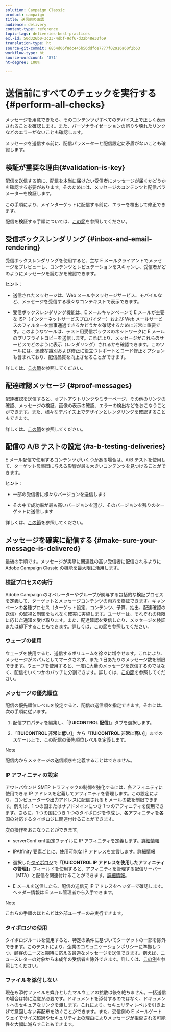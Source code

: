 ```yaml
---
solution: Campaign Classic
product: campaign
title: 送信前の確認
audience: delivery
content-type: reference
topic-tags: deliveries-best-practices
exl-id: 50d326b0-3c23-4dbf-9df6-d32b48e30f69
translation-type: ht
source-git-commit: 6854d06f8dc445b56ddfde7777f02916a60f2b63
workflow-type: ht
source-wordcount: '871'
ht-degree: 100%

---
```


# 送信前にすべてのチェックを実行する {#perform-all-checks}

メッセージを用意できたら、そのコンテンツがすべてのデバイス上で正しく表示されることを確認します。また、パーソナライゼーションの誤りや壊れたリンクなどのエラーがないことも確認します。

メッセージを送信する前に、配信パラメーターと配信設定に矛盾がないことも確認します。

## 検証が重要な理由{#validation-is-key}

配信を送信する前に、配信を本当に届けたい受信者にメッセージが届くかどうかを確認する必要があります。そのためには、メッセージのコンテンツと配信パラメーターを検証します。

この手順により、メインターゲットに配信する前に、エラーを検出して修正できます。

配信を検証する手順については、[この節](../../delivery/using/steps-validating-the-delivery.md)を参照してください。

## 受信ボックスレンダリング {#inbox-and-email-rendering}

受信ボックスレンダリングを使用すると、主な E メールクライアントでメッセージをプレビューし、コンテンツとレピュテーションをスキャンし、受信者がどのようにメッセージを読むかを確認できます。

**ヒント**：

* 送信されたメッセージは、Web メールやメッセージサービス、モバイルなど、メッセージを受信する様々なコンテキストで表示できます。

* 受信ボックスレンダリング機能は、E メールキャンペーンで E メールが主要な ISP（インターネットサービスプロバイダー）および Web メールサービスのフィルターを無事通過できるかどうかを確認するために非常に重要です。このようなツールは、テスト用受信ボックスのネットワークに E メールのプリフライトコピーを送信します。これにより、メッセージがこれらのサービスでどのように表示（レンダリング）されるかを確認できます。このツールには、迅速な識別および修正に役立つレポートとコード修正オプションも含まれており、配信品質を向上させることができます。

詳しくは、[この節](../../delivery/using/inbox-rendering.md)を参照してください。

## 配達確認メッセージ {#proof-messages}

配達確認を送信すると、オプトアウトリンクやミラーページ、その他のリンクの確認、メッセージの検証、画像の表示の確認、エラーの検出などをおこなうことができます。また、様々なデバイス上でデザインとレンダリングを確認することもできます。

詳しくは、[この節](../../delivery/using/steps-validating-the-delivery.md#sending-a-proof)を参照してください。

## 配信の A/B テストの設定 {#a-b-testing-deliveries}

E メール配信で使用するコンテンツがいくつかある場合は、A/B テストを使用して、ターゲット母集団に与える影響が最も大きいコンテンツを見つけることができます。

**ヒント**：

* 一部の受信者に様々なバージョンを送信します

* その中で成功率が最も高いバージョンを選び、そのバージョンを残りのターゲットに送信します

詳しくは、[この節](../../delivery/using/get-started-a-b-testing.md)を参照してください。

## メッセージを確実に配信する {#make-sure-your-message-is-delivered}

最後の手順です。メッセージが実際に関連性の高い受信者に配信されるように Adobe Campaign Classic の機能を最大限に活用します。

### 検証プロセスの実行

Adobe Campaign のオペレーターやグループが関与する包括的な検証プロセスを定義して、ターゲットとメッセージコンテンツの両方を検証できます。キャンペーンの各種プロセス（ターゲット設定、コンテンツ、予算、抽出、配達確認の送信）の監視と制御をもれなく確実に実施します。ユーザーは、それぞれの権限に応じた通知を受け取ります。また、配達確認を受信したり、メッセージを検証または却下することもできます。詳しくは、[この節](../../campaign/using/marketing-campaign-approval.md)を参照してください。

### ウェーブの使用

ウェーブを使用すると、送信するボリュームを徐々に増やせます。これにより、メッセージがスパムとしてマークされず、また 1 日あたりのメッセージ数を制限できます。ウェーブを使用すると、一度に大量のメッセージを送信するのではなく、配信をいくつかのバッチに分割できます。詳しくは、[この節](../../delivery/using/steps-sending-the-delivery.md#sending-using-multiple-waves)を参照してください。

### メッセージの優先順位

配信の優先順位レベルを設定すると、配信の送信順を指定できます。それには、次の手順に従います。

1. 配信プロパティを編集し、「**[!UICONTROL 配信]**」タブを選択します。

1. 「**[!UICONTROL 非常に低い]**」から「**[!UICONTROL 非常に高い]**」までのスケール上で、この配信の優先順位レベルを定義します。

>[!NOTE]
>
>配信内からメッセージの送信順序を定義することはできません。

### IP アフィニティの設定

アウトバウンド SMTP トラフィックの制御を強化するには、各アフィニティに使用できる IP アドレスを定義してアフィニティを管理します。この設定により、コンピューターや出力アドレスに配信される E メールの数を制限できます。例えば、1 つの国またはサブドメインにつき 1 つのアフィニティを使用できます。さらに、1 つの国につき 1 つのタイポロジを作成し、各アフィニティを各国の対応するタイポロジに関連付けることができます。

次の操作をおこなうことができます。

* serverConf.xml 設定ファイルに IP アフィニティを定義します。[詳細情報](../../installation/using/configuring-campaign-server.md#managing-outbound-smtp-traffic-with-affinities)

* IPAffinity 要素ごとに、使用可能な IP アドレスを宣言します。[詳細情報](../../installation/using/email-deliverability.md#list-of-ip-addresses-to-use)

* 選択した[タイポロジ](../../campaign/using/about-campaign-typologies.md)で「**[!UICONTROL IP アドレスを使用したアフィニティの管理]**」フィールドを使用すると、アフィニティを管理する配信サーバー（MTA）と配信を関連付けることができます。[詳細情報](../../campaign/using/applying-rules.md#control-outgoing-smtp-traffic)。

* E メールを送信したら、配信の送信元 IP アドレスをヘッダーで確認します。ヘッダー情報は E メール管理者から入手できます。

>[!NOTE]
>
>これらの手順のほとんどは外部ユーザーのみ実行できます。

### タイポロジの使用

タイポロジルールを使用すると、特定の条件に基づいてターゲットの一部を除外できます。このテストにより、企業のコミュニケーションポリシーに準拠しつつ、顧客のニーズと期待に応える最適なメッセージを送信できます。例えば、ニュースレターの対象から未成年の受信者を除外できます。詳しくは、[この例](../../campaign/using/filtering-rules.md)を参照してください。

### ファイルを添付しない

現在も添付ファイルを媒介としたマルウェアの拡散は後を絶ちません。一括送信の場合は特に注意が必要です。ドキュメントを添付するのではなく、ドキュメントへのセキュアなリンクを渡します。これにより、セキュリティレベルを引き上げて意図しない再配布を防ぐことができます。また、受信側の E メールゲートウェイでサイズ超過やセキュリティ上の理由によりメッセージが拒否される可能性を大幅に減らすこともできます。

